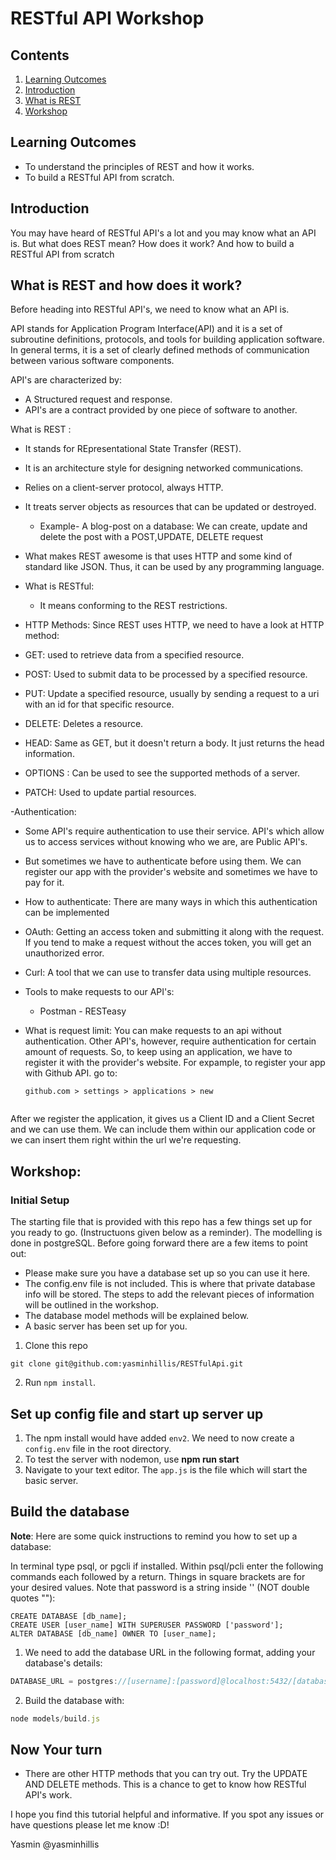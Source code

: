 



# RESTful API Workshop

## Contents
1. [Learning Outcomes](#learning-outcomes)
2. [Introduction](#introduction)
3. [What is REST](#what-is-REST-and-how-does-it-work)
4. [Workshop](#workshop)

## Learning Outcomes
* To understand the principles of REST and how it works.
* To build a RESTful API from scratch.

## Introduction
You may have heard of RESTful API's a lot and you may know what an API is. But
what does REST mean? How does it work? And how to build a RESTful API from scratch




## What is REST and how does it work?


Before heading into RESTful API's, we need to know what an API is.

API stands for Application Program Interface(API) and it is a set of subroutine
 definitions, protocols, and tools for building application software. In general
  terms, it is a set of clearly defined methods of communication between various
  software components.

API's are characterized by:

- A Structured request and response.
- API's are a contract provided by one piece of software to another.

What is REST :
- It stands for  REpresentational State Transfer (REST).
- It is an architecture style for designing networked communications.
- Relies on a client-server protocol, always HTTP.
- It treats server objects as resources that can be updated or destroyed.
  - Example- A blog-post on a database:
      We can create, update and delete the post with a POST,UPDATE, DELETE request
- What makes REST awesome is that uses HTTP and some kind of standard like JSON.
 Thus, it can be used by any programming language.

 - What is RESTful:
   - It means conforming to the REST restrictions.

- HTTP Methods:
Since REST uses HTTP, we need to have a look at HTTP method:
 - GET: used to retrieve data from a specified resource.
 - POST: Used to submit data to be processed by a specified resource.
 - PUT: Update a specified resource, usually by sending a request to a uri with an id for that
 specific resource.
 - DELETE: Deletes a resource.
 - HEAD: Same as GET, but it doesn't return a body. It just returns the head information.
 - OPTIONS : Can be used to see the supported methods of a server.
 - PATCH: Used to update partial resources.

-Authentication:
- Some API's require authentication to use their service.
API's which allow us to access services without knowing who we are, are Public API's.

- But sometimes we have to authenticate before using them. We can register our app with the provider's website and sometimes we have to pay for it.

- How to authenticate:
There are many ways in which this authentication can be implemented
 - OAuth: Getting an access token and submitting it along with the request. If you tend to make a request without the acces token, you will get an unauthorized error.

 - Curl: A tool that we can use to transfer data using multiple resources.


- Tools to make requests to our API's:
    - Postman       - RESTeasy

- What is request limit:
  You can make requests to an api without authentication. Other API's, however, require authentication for certain amount of requests. So, to keep using an application, we have to register it with the provider's website.
  For expample, to register your app with Github API. go to:
  
  ```
  github.com > settings > applications > new


 After we register the application, it gives us a Client ID and a Client Secret
 and we can use them. We can include them within our application code or we
 can insert them right within the url we're requesting.

## Workshop:
### Initial Setup

The starting file that is provided with this repo has a few things set up for you ready to go. (Instructuons given below as a reminder). The modelling is done in postgreSQL. Before going forward there are a few items to point out:
* Please make sure you have a database set up so you can use it here.
* The config.env file is not included. This is where that private database info will be stored. The steps to add the relevant pieces of information will be outlined in the workshop.
* The database model methods will be explained below.
* A basic server has been set up for you.

1. Clone this repo
```git
git clone git@github.com:yasminhillis/RESTfulApi.git
```
2. Run ```npm install```.


## Set up config file and start up server up
1. The npm install would have added ```env2```.  We need to now create a ```config.env``` file in the root directory.
3.	To test the server with nodemon, use **npm run start**
4.  Navigate to your text editor. The ```app.js``` is the file which will start the basic server.

## Build the database
**Note**: Here are some quick instructions to remind you how to set up a database:

In terminal type psql, or pgcli if installed. Within psql/pcli enter the following commands each followed by a return. Things in square brackets are for your desired values. Note that password is a string inside '' (NOT double quotes ""):
```
CREATE DATABASE [db_name];
CREATE USER [user_name] WITH SUPERUSER PASSWORD ['password'];
ALTER DATABASE [db_name] OWNER TO [user_name];
```

1. We need  to add the database URL in the following format, adding your database's details:
```js
DATABASE_URL = postgres://[username]:[password]@localhost:5432/[database]
```
2. Build the database with:
```js
node models/build.js
```





## Now Your turn
 - There are other HTTP methods that you can try out. Try the UPDATE AND DELETE methods. This is a chance to get to know how RESTful API's work.



I hope you find this tutorial helpful and informative. If you spot any issues or have questions please let me know :D!

Yasmin
@yasminhillis
